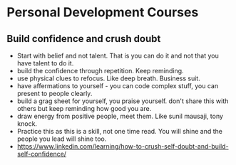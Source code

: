# Personal Development Courses

## Build confidence and crush doubt

- Start with belief and not talent. That is you can do it and not that you have talent to do it.
- build the confidence through repetition. Keep reminding.
- use physical clues to refocus. Like deep breath. Business suit.
- have affermations to yourself - you can code complex stuff, you can present to people clearly.
- build a grag sheet for yourself, you praise yourself. don't share this with others but keep reminding how good you are.
- draw energy from positive people, meet them. Like sunil mausaji, tony knock.
- Practice this as this is a skill, not one time read. You will shine and the people you lead will shine too.
- <https://www.linkedin.com/learning/how-to-crush-self-doubt-and-build-self-confidence/>


